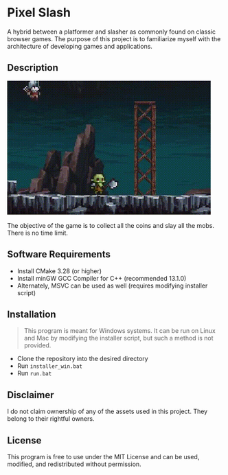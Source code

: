 
# Pixel Slash
A hybrid between a platformer and slasher as commonly found on classic browser games. The purpose of this project is to familiarize myself with the architecture of developing games and applications.

## Description
![A preview of the game](/assets/preview.gif)

The objective of the game is to collect all the coins and slay all the mobs. There is no time limit.

## Software Requirements
- Install CMake 3.28 (or higher)
- Install minGW GCC Compiler for C++ (recommended 13.1.0)
- Alternately, MSVC can be used as well (requires modifying installer script)

## Installation
> This program is meant for Windows systems. It can be run on Linux and Mac by modifying the installer script, but such a method is not provided.

- Clone the repository into the desired directory
- Run `installer_win.bat`
- Run `run.bat`

## Disclaimer
I do not claim ownership of any of the assets used in this project. They belong to their rightful owners.

## License
This program is free to use under the MIT License and can be used, modified, and redistributed without permission.